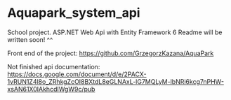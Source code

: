 # Aquapark_system_api

School project.
ASP.NET Web Api with Entity Framework 6
Readme will be written soon! ^^

Front end of the project:
https://github.com/GrzegorzKazana/AquaPark

Not finished api documentation:
https://docs.google.com/document/d/e/2PACX-1vRUN1Z4l8o_ZRhkgZcOI8BXtdL8eGLNAxL-lG7MQLyM-lbNRi6kcg7nPHW-xsAN61X0IAkhcdIWgW9c/pub
